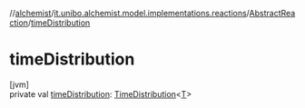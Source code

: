 //[alchemist](../../../index.md)/[it.unibo.alchemist.model.implementations.reactions](../index.md)/[AbstractReaction](index.md)/[timeDistribution](time-distribution.md)

# timeDistribution

[jvm]\
private val [timeDistribution](time-distribution.md): [TimeDistribution](../../it.unibo.alchemist.model.interfaces/-time-distribution/index.md)<[T](../../it.unibo.alchemist.model.implementations.layers/-uniform-layer/index.md)>
